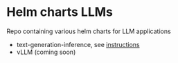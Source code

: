 # Helm charts LLMs
Repo containing various helm charts for LLM applications

- text-generation-inference, see [instructions](https://github.com/substratusai/helm/tree/main/charts/text-generation-inference)
- vLLM (coming soon)